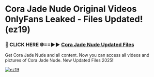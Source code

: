 # Cora Jade Nude Original Videos 0nlyFans Leaked - Files Updated! (ez19)

<h3>🔴 CLICK HERE 🌐==►► <a href="https://tinyurl.com/yc6ubb5a" rel="nofollow">Cora Jade Nude Updated Files</a></h3>

Get Cora Jade Nude and all content. Now you can access all videos and pictures of Cora Jade Nude. New Updated Files 2025!

[![ez19](https://i.imgur.com/7eu0CRL.gif)](https://tinyurl.com/yc6ubb5a)

